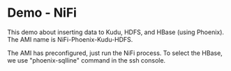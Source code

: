 ﻿# Demo - NiFi
This demo about inserting data to Kudu, HDFS, and HBase (using Phoenix).
The AMI name is NiFi-Phoenix-Kudu-HDFS.

The AMI has preconfigured, just run the NiFi process.
To select the HBase, we use "phoenix-sqlline" command in the ssh console.

